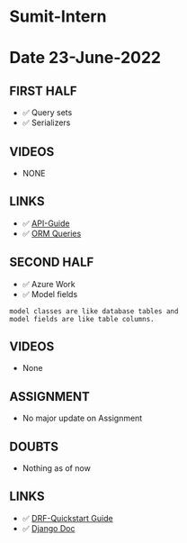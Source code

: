 # Sumit-Intern

# Date 23-June-2022


## FIRST HALF
- ✅ Query sets
- ✅ Serializers

## VIDEOS 
- NONE

## LINKS 
- ✅ [API-Guide](https://www.django-rest-framework.org/tutorial/quickstart/)
- ✅ [ORM Queries](https://www.javatpoint.com/django-orm-queries)
## SECOND HALF
- ✅ Azure Work
- ✅ Model fields
```
model classes are like database tables and
model fields are like table columns.
```


## VIDEOS 
- None

## ASSIGNMENT
- No major update on Assignment

## DOUBTS
- Nothing as of now

## LINKS 
- ✅ [DRF-Quickstart Guide](https://www.django-rest-framework.org/tutorial/quickstart/#quickstart)
- ✅ [Django Doc](https://docs.djangoproject.com/en/4.0/topics/db/models/)